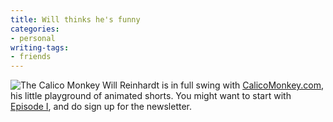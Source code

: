 ```yaml
---
title: Will thinks he's funny
categories:
- personal
writing-tags:
- friends
---
```


![The Calico Monkey](/media/2006-02-21-will-thinks-hes-funny/Monkey-in-calico1.jpg)
Will Reinhardt is in full swing with [CalicoMonkey.com][2], his little playground of animated shorts.  You might want to start with [Episode I][3], and do sign up for the newsletter.

   [2]: http://calicomonkey.com/
   [3]: http://calicomonkey.com/index.php?ep=1
